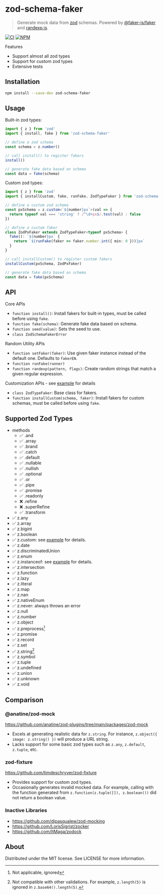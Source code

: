 # zod-schema-faker

> Generate mock data from [zod](https://github.com/colinhacks/zod) schemas. Powered by
> [@faker-js/faker](https://github.com/faker-js/faker) and [randexp.js](https://github.com/fent/randexp.js).

[![CI](https://github.com/soc221b/zod-schema-faker/actions/workflows/ci.yml/badge.svg)](https://github.com/soc221b/zod-schema-faker/actions/workflows/ci.yml)
[![NPM](https://img.shields.io/npm/v/zod-schema-faker.svg?label=NPM&color=brightgreen)](https://www.npmjs.com/package/zod-schema-faker)

Features

- Support almost all zod types
- Support for custom zod types
- Extensive tests

## Installation

```sh
npm install --save-dev zod-schema-faker
```

## Usage

Built-in zod types:

```ts
import { z } from 'zod'
import { install, fake } from 'zod-schema-faker'

// define a zod schema
const schema = z.number()

// call install() to register fakers
install()

// generate fake data based on schema
const data = fake(schema)
```

Custom zod types:

```ts
import { z } from 'zod'
import { installCustom, fake, runFake, ZodTypeFaker } from 'zod-schema-faker'

// define a custom zod schema
const pxSchema = z.custom<`${number}px`>(val => {
  return typeof val === 'string' ? /^\d+px$/.test(val) : false
})

// define a custom faker
class ZodPxFaker extends ZodTypeFaker<typeof pxSchema> {
  fake(): `${number}px` {
    return `${runFake(faker => faker.number.int({ min: 0 }))}px`
  }
}

// call installCustom() to register custom fakers
installCustom(pxSchema, ZodPxFaker)

// generate fake data based on schema
const data = fake(pxSchema)
```

## API

Core APIs

- `function install()`: Install fakers for built-in types, must be called before using `fake`.
- `function fake(schema)`: Generate fake data based on schema.
- `function seed(value)`: Sets the seed to use.
- `class ZodSchemaFakerError`

Random Utility APIs

- `function setFaker(faker)`: Use given faker instance instead of the default one. Defaults to `fakerEN`.
- `function runFake(runner)`
- `function randexp(pattern, flags)`: Create random strings that match a given regular expression.

Customization APIs - see [example](./tests/zod-custom-faker.test.ts) for details

- `class ZodTypeFaker`: Base class for fakers.
- `function installCustom(schema, faker)`: Install fakers for custom schemas, must be called before using `fake`.

## Supported Zod Types

- methods
  - ✅ .and
  - ✅ .array
  - ✅ .brand
  - ✅ .catch
  - ✅ .default
  - ✅ .nullable
  - ✅ .nullish
  - ✅ .optional
  - ✅ .or
  - ✅ .pipe
  - ✅ .promise
  - ✅ .readonly
  - ❌ .refine
  - ❌ .superRefine
  - ✅ .transform
- ✅ z.any
- ✅ z.array
- ✅ z.bigint
- ✅ z.boolean
- ✅ z.custom: see [example](./tests/zod-custom-faker.test.ts) for details.
- ✅ z.date
- ✅ z.discriminatedUnion
- ✅ z.enum
- ✅ z.instanceof: see [example](./tests/zod-instanceof-faker.test.ts) for details.
- ✅ z.intersection
- ✅ z.function
- ✅ z.lazy
- ✅ z.literal
- ✅ z.map
- ✅ z.nan
- ✅ z.nativeEnum
- ✅ z.never: always throws an error
- ✅ z.null
- ✅ z.number
- ✅ z.object
- ✅ z.preprocess[^2]
- ✅ z.promise
- ✅ z.record
- ✅ z.set
- ✅ z.string[^1]
- ✅ z.symbol
- ✅ z.tuple
- ✅ z.undefined
- ✅ z.union
- ✅ z.unknown
- ✅ z.void

[^1]: Not compatible with other validations. For example, `z.length(5)` is ignored in `z.base64().length(5)`.

[^2]: Not applicable, ignored

## Comparison

### @anatine/zod-mock

https://github.com/anatine/zod-plugins/tree/main/packages/zod-mock

- Excels at generating realistic data for `z.string`. For instance, `z.object({ image: z.string() })` will produce a URL
  string.
- Lacks support for some basic zod types such as `z.any`, `z.default`, `z.tuple`, etc.

### zod-fixture

https://github.com/timdeschryver/zod-fixture

- Provides support for custom zod types.
- Occasionally generates invalid mocked data. For example, calling with the function generated from
  `z.function(z.tuple([]), z.boolean())` did not return a boolean value.

### Inactive Libraries

- https://github.com/dipasqualew/zod-mocking
- https://github.com/LorisSigrist/zocker
- https://github.com/ItMaga/zodock

## About

Distributed under the MIT license. See LICENSE for more information.
